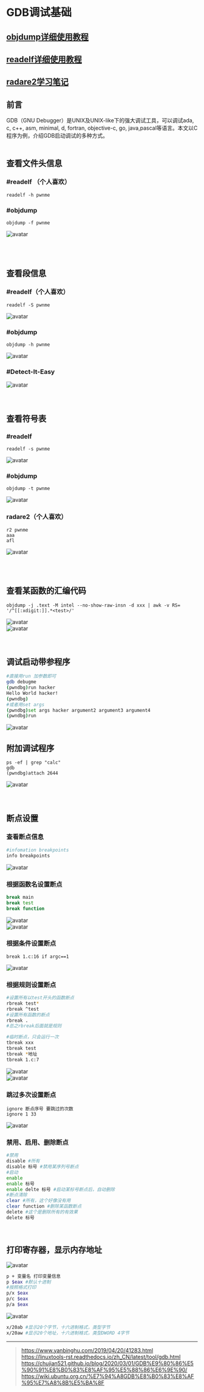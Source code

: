 # GDB调试基础  
## [objdump详细使用教程](./objdump/readme.md)  
## [readelf详细使用教程](./readelf/readme.md)  
## [radare2学习笔记](./radre2/readme.md)  
## 前言
GDB（GNU Debugger）是UNIX及UNIX-like下的强大调试工具，可以调试ada, c, c++, asm, minimal, d, fortran, objective-c, go, java,pascal等语言。本文以C程序为例，介绍GDB启动调试的多种方式。
<br/>
<br/>

## 查看文件头信息
### #readelf （个人喜欢）
```
readelf -h pwnme
```
### #objdump
```
objdump -f pwnme
```
![avatar](.assets/1.png)  

<br/>
<br/>

## 查看段信息

### #readelf（个人喜欢）
```
readelf -S pwnme
```
![avatar](.assets/2.png)  
### #objdump
```
objdump -h pwnme
```
![avatar](.assets/3.png)  
### #Detect-It-Easy
![avatar](.assets/4.png)  
<br/>
<br/>

## 查看符号表

### #readelf
```
readelf -s pwnme
```
![avatar](.assets/5.png)  
### #objdump
```
objdump -t pwnme
```
![avatar](.assets/6.png)  

### radare2（个人喜欢）
```
r2 pwnme
aaa
afl
```
![avatar](.assets/7.png)  

<br/>
<br/>

## 查看某函数的汇编代码
```
objdump -j .text -M intel --no-show-raw-insn -d xxx | awk -v RS= '/^[[:xdigit:]].*<test>/'
```
![avatar](.assets/8.png)  
![avatar](.assets/9.png)  
<br/>
<br/>

## 调试启动带参程序
```bash
#直接用run 加参数即可
gdb debugme
(pwndbg)run hacker
Hello World hacker!
(pwndbg)
#或者用set args
(pwndbg)set args hacker argument2 argument3 argument4
(pwndbg)run
```
![avatar](.assets/10.png)  
  
## 附加调试程序
```
ps -ef | grep "calc"
gdb
(pwndbg)attach 2644
```
![avatar](.assets/11.png)  
<br/>
<br/>

## 断点设置
### 查看断点信息
```bash
#infomation breakpoints
info breakpoints
```
![avatar](.assets/12.png)  
  
### 根据函数名设置断点
```bash
break main
break test
break function
```
![avatar](.assets/13.png)  
![avatar](.assets/14.png)  
### 根据条件设置断点
```
break 1.c:16 if argc==1
```
![avatar](.assets/15.png)  
  
### 根据规则设置断点
```bash
#设置所有以test开头的函数断点
rbreak test* 
rbreak ^test
#设置所有函数的断点
rbreak .
#总之rbreak后面就是规则

#临时断点，只会运行一次
tbreak xxx
tbreak test
tbreak *地址
tbreak 1.c:7
```
![avatar](.assets/16.png)  
![avatar](.assets/17.png)  

### 跳过多次设置断点
```
ignore 断点序号 要跳过的次数
ignore 1 33
```
![avatar](.assets/18.png)  

### 禁用、启用、删除断点
```bash
#禁用
disable #所有
disable 标号 #禁用某序列号断点
#启动
enable 
enable 标号
enable delte 标号 #启动某标号断点后，自动删除
#断点清除
clear #所有，这个好像没有用
clear function #删除某函数断点
delete #这个是删除所有的有效果
delete 标号
```
<br/>

## 打印寄存器，显示内存地址
![avatar](.assets/19.png)  
```bash
p + 变量名 打印变量信息
p $eax #默认十进制
#按照格式打印
p/x $eax
p/c $eax
p/a $eax
```
![avatar](.assets/20.png)  
```bash
x/20ab #显示20个字节，十六进制格式，类型字节
x/20aw #显示20个地址，十六进制格式，类型DWORD 4字节
```


---
> https://www.yanbinghu.com/2019/04/20/41283.html  
> https://linuxtools-rst.readthedocs.io/zh_CN/latest/tool/gdb.html  
> https://chujian521.github.io/blog/2020/03/01/GDB%E9%80%86%E5%90%91%E8%B0%83%E8%AF%95%E5%88%86%E6%9E%90/  
> https://wiki.ubuntu.org.cn/%E7%94%A8GDB%E8%B0%83%E8%AF%95%E7%A8%8B%E5%BA%8F  

